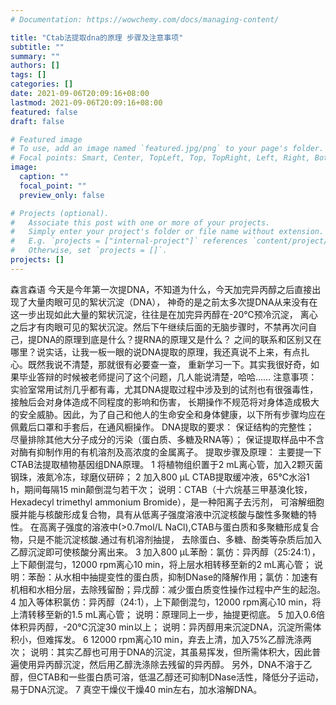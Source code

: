 ```yaml
---
# Documentation: https://wowchemy.com/docs/managing-content/

title: "Ctab法提取dna的原理 步骤及注意事项"
subtitle: ""
summary: ""
authors: []
tags: []
categories: []
date: 2021-09-06T20:09:16+08:00
lastmod: 2021-09-06T20:09:16+08:00
featured: false
draft: false

# Featured image
# To use, add an image named `featured.jpg/png` to your page's folder.
# Focal points: Smart, Center, TopLeft, Top, TopRight, Left, Right, BottomLeft, Bottom, BottomRight.
image:
  caption: ""
  focal_point: ""
  preview_only: false

# Projects (optional).
#   Associate this post with one or more of your projects.
#   Simply enter your project's folder or file name without extension.
#   E.g. `projects = ["internal-project"]` references `content/project/deep-learning/index.md`.
#   Otherwise, set `projects = []`.
projects: []
---
```

森言森语  今天是今年第一次提DNA，不知道为什么，今天加完异丙醇之后直接出现了大量肉眼可见的絮状沉淀（DNA），  神奇的是之前太多次提DNA从来没有在这一步出现如此大量的絮状沉淀，往往是在加完异丙醇在-20℃预冷沉淀，  离心之后才有肉眼可见的絮状沉淀。然后下午继续后面的无脑步骤时，不禁再次问自己，提DNA的原理到底是什么？提RNA的原理又是什么？
 之间的联系和区别又在哪里？说实话，让我一板一眼的说DNA提取的原理，我还真说不上来，有点扎心。既然我说不清楚，那就很有必要查一查，  重新学习一下。其实我很好奇，如果毕业答辩的时候被老师提问了这个问题，几人能说清楚，哈哈……  注意事项：  实验室常用试剂几乎都有毒，尤其DNA提取过程中涉及到的试剂也有很强毒性，接触后会对身体造成不同程度的影响和伤害，  长期操作不规范将对身体造成极大的安全威胁。因此，为了自己和他人的生命安全和身体健康，以下所有步骤均应在佩戴后口罩和手套后，在通风橱操作。
 DNA提取的要求：  保证结构的完整性；  尽量排除其他大分子成分的污染（蛋白质、多糖及RNA等）；  保证提取样品中不含对酶有抑制作用的有机溶剂及高浓度的金属离子。
 提取步骤及原理：  主要提一下CTAB法提取植物基因组DNA原理。
 1 将植物组织置于2 mL离心管，加入2颗灭菌钢珠，液氮冷冻，球磨仪研碎；  2 加入800 μL CTAB提取缓冲液，65℃水浴1 h，期间每隔15 min颠倒混匀若干次；  说明：CTAB（十六烷基三甲基溴化铵，Hexadecyl trimethyl ammonium Bromide），是一种阳离子去污剂，  可溶解细胞膜并能与核酸形成复合物，具有从低离子强度溶液中沉淀核酸与酸性多聚糖的特性。
 在高离子强度的溶液中(>0.7mol/L NaCl),CTAB与蛋白质和多聚糖形成复合物，只是不能沉淀核酸.通过有机溶剂抽提，  去除蛋白、多糖、酚类等杂质后加入乙醇沉淀即可使核酸分离出来。
 3 加入800 μL苯酚：氯仿：异丙醇（25:24:1），上下颠倒混匀，12000 rpm离心10 min，将上层水相转移至新的2 mL离心管；  说明：苯酚：从水相中抽提变性的蛋白质，抑制DNase的降解作用；氯仿：加速有机相和水相分层，去除残留酚；异戊醇：减少蛋白质变性操作过程中产生的起泡。
 4 加入等体积氯仿：异丙醇（24:1），上下颠倒混匀，12000 rpm离心10 min，将上清转移至新的1.5 mL离心管；  说明：原理同上一步，抽提更彻底。
 5 加入0.6倍体积异丙醇，-20℃沉淀30 min以上；  说明：异丙醇用来沉淀DNA，沉淀所需体积小，但难挥发。
 6 12000 rpm离心10 min，弃去上清，加入75%乙醇洗涤两次；  说明：其实乙醇也可用于DNA的沉淀，其虽易挥发，但所需体积大，因此普遍使用异丙醇沉淀，然后用乙醇洗涤除去残留的异丙醇。
 另外，DNA不溶于乙醇，但CTAB和一些蛋白质可溶，低温乙醇还可抑制DNase活性，降低分子运动，易于DNA沉淀。
 7 真空干燥仪干燥40 min左右，加水溶解DNA。